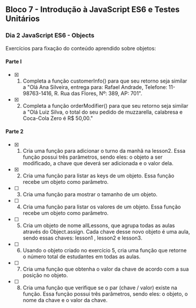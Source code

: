 ## Bloco 7 - Introdução à JavaScript ES6 e Testes Unitários
### Dia 2 JavaScript ES6 - Objects

Exercícios para fixação do conteúdo aprendido sobre objetos:

#### Parte I

- [x] 1. Completa a função customerInfo() para que seu retorno seja similar a "Olá Ana Silveira, entrega para: Rafael Andrade, Telefone: 11-98763-1416, R. Rua das Flores, Nº: 389, AP: 701".
- [x] 2. Completa a função orderModifier() para que seu retorno seja similar a "Olá Luiz Silva, o total do seu pedido de muzzarella, calabresa e Coca-Cola Zero é R$ 50,00."

#### Parte 2

- [x] 1. Cria uma função para adicionar o turno da manhã na lesson2. Essa função possui três parâmetros, sendo eles: o objeto a ser modificado, a chave que deverá ser adicionada e o valor dela.
- [x] 2. Cria uma função para listar as keys de um objeto. Essa função recebe um objeto como parâmetro.
- [ ] 3. Cria uma função para mostrar o tamanho de um objeto.
- [ ] 4. Cria uma função para listar os valores de um objeto. Essa função recebe um objeto como parâmetro.
- [ ] 5. Cria um objeto de nome allLessons, que agrupa todas as aulas através do Object.assign. Cada chave desse novo objeto é uma aula, sendo essas chaves: lesson1 , lesson2 e lesson3.
- [ ] 6. Usando o objeto criado no exercício 5, cria uma função que retorne o número total de estudantes em todas as aulas.
- [ ] 7. Cria uma função que obtenha o valor da chave de acordo com a sua posição no objeto.
- [ ] 8. Cria uma função que verifique se o par (chave / valor) existe na função. Essa função possui três parâmetros, sendo eles: o objeto, o nome da chave e o valor da chave.
